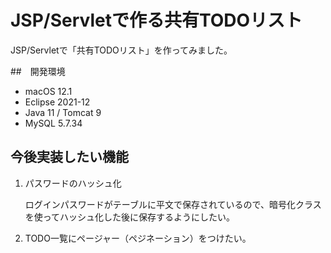 # JSP/Servletで作る共有TODOリスト

JSP/Servletで「共有TODOリスト」を作ってみました。


##　開発環境

- macOS 12.1
- Eclipse 2021-12
- Java 11 / Tomcat 9
- MySQL 5.7.34


## 今後実装したい機能

1. パスワードのハッシュ化

    ログインパスワードがテーブルに平文で保存されているので、暗号化クラスを使ってハッシュ化した後に保存するようにしたい。
    
2. TODO一覧にページャー（ペジネーション）をつけたい。
